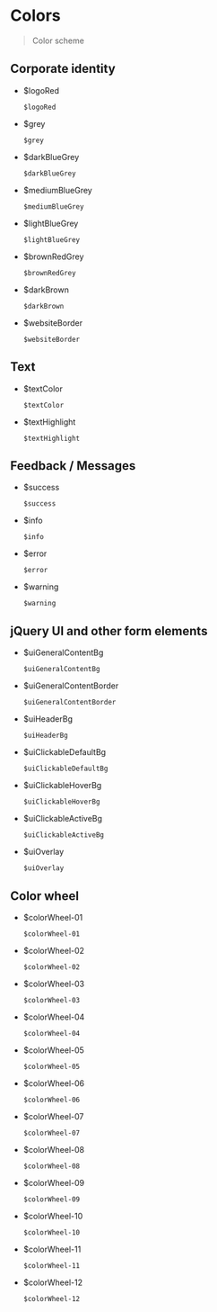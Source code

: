 <!--
tags: ["Style Guide:Colors"]
-->

# Colors

> Color scheme


<div class="colors">

## Corporate identity

*   <div class="logoRed color-ref">$logoRed</div>

        $logoRed

*   <div class="grey color-ref">$grey</div>

        $grey

*   <div class="darkBlueGrey color-ref">$darkBlueGrey</div>

        $darkBlueGrey

*   <div class="mediumBlueGrey color-ref">$mediumBlueGrey</div>

        $mediumBlueGrey

*   <div class="lightBlueGrey color-ref">$lightBlueGrey</div>

        $lightBlueGrey

*   <div class="brownRedGrey color-ref">$brownRedGrey</div>

        $brownRedGrey

*   <div class="darkBrown color-ref">$darkBrown</div>

        $darkBrown

*   <div class="websiteBorder color-ref">$websiteBorder</div>

        $websiteBorder

## Text

*   <div class="textColor color-ref">$textColor</div>

        $textColor

*   <div class="textHighlight color-ref">$textHighlight</div>

        $textHighlight

## Feedback / Messages

*   <div class="success color-ref">$success</div>

        $success

*   <div class="info color-ref">$info</div>

        $info

*   <div class="error color-ref">$error</div>

        $error

*   <div class="warning color-ref">$warning</div>

        $warning

## jQuery UI and other form elements

*   <div class="uiGeneralContentBg color-ref">$uiGeneralContentBg</div>

        $uiGeneralContentBg

*   <div class="uiGeneralContentBorder color-ref">$uiGeneralContentBorder</div>

        $uiGeneralContentBorder

*   <div class="uiHeaderBg color-ref">$uiHeaderBg</div>

        $uiHeaderBg

*   <div class="uiClickableDefaultBg color-ref">$uiClickableDefaultBg</div>

        $uiClickableDefaultBg

*   <div class="uiClickableHoverBg color-ref">$uiClickableHoverBg</div>

        $uiClickableHoverBg

*   <div class="uiClickableActiveBg color-ref">$uiClickableActiveBg</div>

        $uiClickableActiveBg

*   <div class="uiOverlay color-ref">$uiOverlay</div>

        $uiOverlay

## Color wheel

*   <div class="colorWheel-01 color-ref">$colorWheel-01</div>

        $colorWheel-01

*   <div class="colorWheel-02 color-ref">$colorWheel-02</div>

        $colorWheel-02

*   <div class="colorWheel-03 color-ref">$colorWheel-03</div>

        $colorWheel-03

*   <div class="colorWheel-04 color-ref">$colorWheel-04</div>

        $colorWheel-04

*   <div class="colorWheel-05 color-ref">$colorWheel-05</div>

        $colorWheel-05

*   <div class="colorWheel-06 color-ref">$colorWheel-06</div>

        $colorWheel-06

*   <div class="colorWheel-07 color-ref">$colorWheel-07</div>

        $colorWheel-07

*   <div class="colorWheel-08 color-ref">$colorWheel-08</div>

        $colorWheel-08

*   <div class="colorWheel-09 color-ref">$colorWheel-09</div>

        $colorWheel-09

*   <div class="colorWheel-10 color-ref">$colorWheel-10</div>

        $colorWheel-10

*   <div class="colorWheel-11 color-ref">$colorWheel-11</div>

        $colorWheel-11

*   <div class="colorWheel-12 color-ref">$colorWheel-12</div>

        $colorWheel-12

</div>
